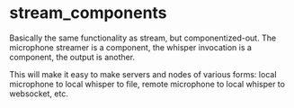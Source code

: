 # stream_components

Basically the same functionality as stream, but componentized-out. The microphone streamer is a component, the whisper invocation is a component, the output is another.

This will make it easy to make servers and nodes of various forms: local microphone to local whisper to file, remote microphone to local whisper to websocket, etc.